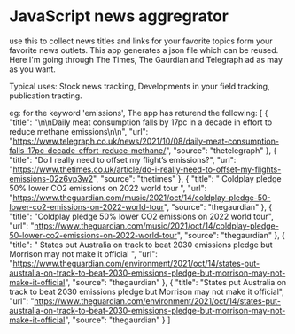 # JavaScript news aggregrator 
use this to collect news titles and links for your favorite topics form your favorite news outlets.
This app generates a json file which can be reused. Here I'm going through The Times, The Gaurdian and Telegraph ad as may as you want. 

Typical uses: 
Stock news tracking, Developments in your field tracking, publication tracting. 

eg: for the keyword 'emissions', The app has returend the following: 
[
  {
    "title": "\n\nDaily meat consumption falls by 17pc in a decade in effort to reduce methane emissions\n\n",
    "url": "https://www.telegraph.co.uk/news/2021/10/08/daily-meat-consumption-falls-17pc-decade-effort-reduce-methane/",
    "source": "thetelegraph"
  },
  {
    "title": "Do I really need to offset my flight’s emissions?",
    "url": "https://www.thetimes.co.uk/article/do-i-really-need-to-offset-my-flights-emissions-02z6vp3w2",
    "source": "thetimes"
  },
  {
    "title": "  Coldplay pledge 50% lower CO2 emissions on 2022 world tour ",
    "url": "https://www.theguardian.com/music/2021/oct/14/coldplay-pledge-50-lower-co2-emissions-on-2022-world-tour",
    "source": "thegaurdian"
  },
  {
    "title": "Coldplay pledge 50% lower CO2 emissions on 2022 world tour",
    "url": "https://www.theguardian.com/music/2021/oct/14/coldplay-pledge-50-lower-co2-emissions-on-2022-world-tour",
    "source": "thegaurdian"
  },
  {
    "title": "  States put Australia on track to beat 2030 emissions pledge but Morrison may not make it official ",
    "url": "https://www.theguardian.com/environment/2021/oct/14/states-put-australia-on-track-to-beat-2030-emissions-pledge-but-morrison-may-not-make-it-official",
    "source": "thegaurdian"
  },
  {
    "title": "States put Australia on track to beat 2030 emissions pledge but Morrison may not make it official",
    "url": "https://www.theguardian.com/environment/2021/oct/14/states-put-australia-on-track-to-beat-2030-emissions-pledge-but-morrison-may-not-make-it-official",
    "source": "thegaurdian"
  }
]
